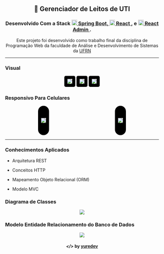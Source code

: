 <h2 align="center"> 🏥 Gerenciador de Leitos de UTI</h2>

<h3 align="center"> Desenvolvido Com a Stack

<a href="https://spring.io/projects/spring-boot">
<img src="screenshots/spring-boot.png" alt="node" height="18"> 
Spring Boot,
</a>

<a href="https://pt-br.reactjs.org">
  <img src="screenshots/react.png" alt="react" height="18"> 
  React
</a>, 
e 
<a href="https://marmelab.com/react-admin/">
  <img src="./screenshots/react-admin.png" alt="react-admin" height="18">
  React Admin
</a>.

</h3>

<p align="center"> 
  Este projeto foi desenvolvido como trabalho final da disciplina de Programação Web da 
  faculdade de Análise e Desenvolvimento de Sistemas da <a href="https://ufrn.br/">UFRN</a>
</p>

---

<h3> Visual </h3>

<p align="center">
  <img style="
    border-width: 10px; 
    border-style: solid; 
    border-color: black; 
    max-width: 800px;
    border-radius: 5px" 
    src="screenshots/edit-gif.gif"
  > 
  <img style="
    border-width: 10px; 
    border-style: solid; 
    border-color: black;
    max-width: 800px;
    border-radius: 5px" 
    src="screenshots/patients.png"
  >
  <img style="
    border-width: 10px; 
    border-style: solid; 
    border-color: black;
    max-width: 800px;
    border-radius: 5px" 
    src="screenshots/hospital-beds.png"
  >
  <h3>Responsivo Para Celulares</h3>
</p>
<p style="display: flex; justify-content: space-around;">
   <img style="
    border-width: 40px 10px; 
    border-style: solid; 
    border-color: black;
    border-radius: 20px" 
    src="screenshots/medicines.png"
  >
  <img style="
    border-width: 40px 10px; 
    border-style: solid; 
    border-color: black;
    border-radius: 20px" 
    src="screenshots/side-menu.png"
  >
</p>

---

<h3> Conhecimentos Aplicados </h3>

- Arquitetura REST

- Conceitos HTTP

- Mapeamento Objeto Relacional (ORM)

- Modelo MVC

<h3>Diagrama de Classes</h3>

<p align="center">
  <img style="
    max-width: 800px;"
    src="screenshots/class-diagram.PNG"
  >
</p>

<h3>Modelo Entidade Relacionamento do Banco de Dados</h3>

<p align="center">
  <img style="
    max-width: 800px;"
    src="screenshots/database-mer.PNG"
  >
</p>

<h4 align="center"> <em>&lt;/&gt;</em> by <a href="https://github.com/yuredev" target="_blank">yuredev</a> </h4>

